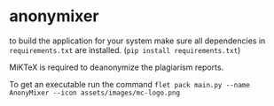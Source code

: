 # anonymixer

to build the application for your system make sure all dependencies in `requirements.txt` are installed. (`pip install requirements.txt`)

MiKTeX is required to deanonymize the plagiarism reports.

To get an executable run the command `flet pack main.py --name AnonyMixer --icon assets/images/mc-logo.png`
